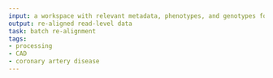 ```yaml
---
input: a workspace with relevant metadata, phenotypes, and genotypes for cases and controls with coronary artery diseases
output: re-aligned read-level data
task: batch re-alignment
tags:
- processing
- CAD
- coronary artery disease
---
```

